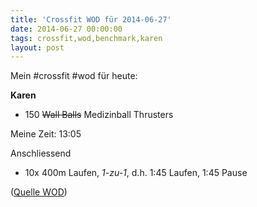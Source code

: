 ```yaml
---
title: 'Crossfit WOD für 2014-06-27'
date: 2014-06-27 00:00:00 
tags: crossfit,wod,benchmark,karen
layout: post
---
```

Mein #crossfit #wod für heute:

**Karen**

* 150 ~~Wall Balls~~ Medizinball Thrusters

Meine Zeit: 13:05

Anschliessend

* 10x 400m Laufen, *1-zu-1*, d.h. 1:45 Laufen, 1:45 Pause

([Quelle WOD][0])

[0]: http://www.crossfithh.de/workouts--news/workout-friday24

